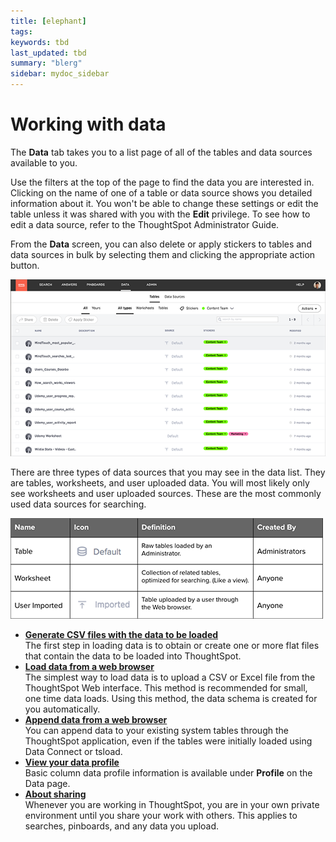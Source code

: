 ```yaml
---
title: [elephant]
tags: 
keywords: tbd
last_updated: tbd
summary: "blerg"
sidebar: mydoc_sidebar
---
```

# Working with data

The **Data** tab takes you to a list page of all of the tables and data sources available to you.

Use the filters at the top of the page to find the data you are interested in. Clicking on the name of one of a table or data source shows you detailed information about it. You won't be able to change these settings or edit the table unless it was shared with you with the **Edit** privilege. To see how to edit a data source, refer to the ThoughtSpot Administrator Guide.

From the **Data** screen, you can also delete or apply stickers to tables and data sources in bulk by selecting them and clicking the appropriate action button.

 ![](/pages/images/manage_data_page.png "Data page") 

There are three types of data sources that you may see in the data list. They are tables, worksheets, and user uploaded data. You will most likely only see worksheets and user uploaded sources. These are the most commonly used data sources for searching.

 ![](/pages/images/types_of_data_sources_table.png "Types of Data Sources") 

-   **[Generate CSV files with the data to be loaded](../../../admin/loading/generate_flat_file.html)**  
The first step in loading data is to obtain or create one or more flat files that contain the data to be loaded into ThoughtSpot.
-   **[Load data from a web browser](../../../admin/loading/load_from_web_browserdita.html)**  
The simplest way to load data is to upload a CSV or Excel file from the ThoughtSpot Web interface. This method is recommended for small, one time data loads. Using this method, the data schema is created for you automatically.
-   **[Append data from a web browser](../../../admin/loading/append_data_from_a_web_browser.html)**  
 You can append data to your existing system tables through the ThoughtSpot application, even if the tables were initially loaded using Data Connect or tsload.
-   **[View your data profile](../../../admin/loading/view_your_data_profile.html)**  
Basic column data profile information is available under **Profile** on the Data page.
-   **[About sharing](../../../pages/end_user_guide/data_view/sharing_for_end_users.html)**  
Whenever you are working in ThoughtSpot, you are in your own private environment until you share your work with others. This applies to searches, pinboards, and any data you upload.

